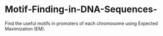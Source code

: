 # Motif-Finding-in-DNA-Sequences-
Find the useful motifs in promoters of each chromosome using Expected Maximization (EM).
